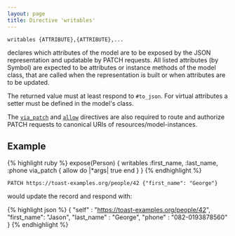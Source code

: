 ```yaml
---
layout: page
title: Directive 'writables'
---
```


`writables {ATTRIBUTE},{ATTRIBUTE},...`

declares which attributes of the model are to be exposed by the JSON
representation and updatable by PATCH requests. All listed attributes
(by Symbol) are expected to be attributes or instance methods of the
model class, that are called when the representation is built or when
attributes are to be updated.

The returned value must at least respond to `#to_json`.  For virtual
attributes a setter must be defined in the model's class.

The [`via_patch`](via_put) and [`allow`](allow) directives are also
required to route and authorize PATCH requests to
canonical URIs of resources/model-instances.

## Example

{% highlight ruby %}
expose(Person) {
  writables :first_name, :last_name, :phone
  via_patch {
    allow do |*args|
      true
    end
  }
}
{% endhighlight %}

`PATCH https://toast-examples.org/people/42 {"first_name": "George"}`

would update the record and respond with:

{% highlight json %}
{
    "self"      : "https://toast-examples.org/people/42",
    "first_name": "Jason",
    "last_name" : "George",
    "phone"     : "082-0193878560"
}
{% endhighlight %}
